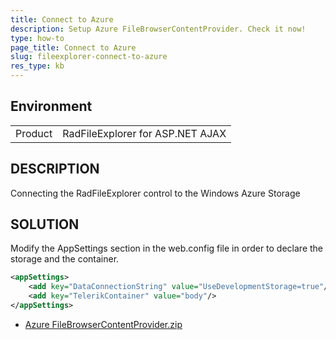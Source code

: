 ```yaml
---
title: Connect to Azure
description: Setup Azure FileBrowserContentProvider. Check it now!
type: how-to
page_title: Connect to Azure
slug: fileexplorer-connect-to-azure
res_type: kb
---
```


## Environment

<table>
	<tbody>
		<tr>
			<td>Product</td>
            <td>RadFileExplorer for ASP.NET AJAX</td>
		</tr>
	</tbody>
</table>

## DESCRIPTION 

Connecting the RadFileExplorer control to the Windows Azure Storage

## SOLUTION  

Modify the AppSettings section in the web.config file in order to declare the storage and the container.

````XML
<appSettings>
    <add key="DataConnectionString" value="UseDevelopmentStorage=true"/>
    <add key="TelerikContainer" value="body"/>
</appSettings>
````

* [Azure FileBrowserContentProvider.zip](files/fileexplorer-AzureFileBrowserContentProvider.zip)



